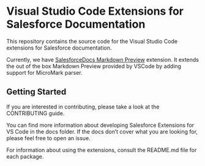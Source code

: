 # Visual Studio Code Extensions for Salesforce Documentation

This repository contains the source code for the Visual Studio Code extensions for Salesforce documentation. 

Currently, we have [SalesforceDocs Markdown Preview](https://github.com/forcedotcom/sfdocs-vscode/blob/master/vscode-preview/README.md) extension. It extends the out of the box Markdown Preview provided by VSCode by adding support for MicroMark parser. 

## Getting Started

If you are interested in contributing, please take a look at the CONTRIBUTING guide.

You can find more information about developing Salesforce Extensions for VS Code in the docs folder. If the docs don’t cover what you are looking for, please feel free to open an issue.

For information about using the extensions, consult the README.md file for each package.